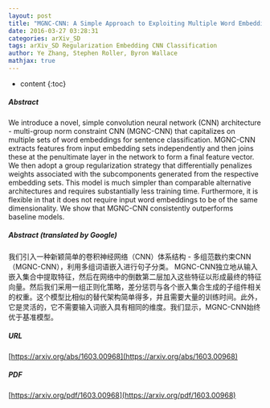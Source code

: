 ```yaml
---
layout: post
title: "MGNC-CNN: A Simple Approach to Exploiting Multiple Word Embeddings for Sentence Classification"
date: 2016-03-27 03:28:31
categories: arXiv_SD
tags: arXiv_SD Regularization Embedding CNN Classification
author: Ye Zhang, Stephen Roller, Byron Wallace
mathjax: true
---
```


* content
{:toc}

##### Abstract
We introduce a novel, simple convolution neural network (CNN) architecture - multi-group norm constraint CNN (MGNC-CNN) that capitalizes on multiple sets of word embeddings for sentence classification. MGNC-CNN extracts features from input embedding sets independently and then joins these at the penultimate layer in the network to form a final feature vector. We then adopt a group regularization strategy that differentially penalizes weights associated with the subcomponents generated from the respective embedding sets. This model is much simpler than comparable alternative architectures and requires substantially less training time. Furthermore, it is flexible in that it does not require input word embeddings to be of the same dimensionality. We show that MGNC-CNN consistently outperforms baseline models.

##### Abstract (translated by Google)
我们引入一种新颖简单的卷积神经网络（CNN）体系结构 - 多组范数约束CNN（MGNC-CNN），利用多组词语嵌入进行句子分类。 MGNC-CNN独立地从输入嵌入集合中提取特征，然后在网络中的倒数第二层加入这些特征以形成最终的特征向量。然后我们采用一组正则化策略，差分惩罚与各个嵌入集合生成的子组件相关的权重。这个模型比相似的替代架构简单得多，并且需要大量的训练时间。此外，它是灵活的，它不需要输入词嵌入具有相同的维度。我们显示，MGNC-CNN始终优于基准模型。

##### URL
[https://arxiv.org/abs/1603.00968](https://arxiv.org/abs/1603.00968)

##### PDF
[https://arxiv.org/pdf/1603.00968](https://arxiv.org/pdf/1603.00968)


